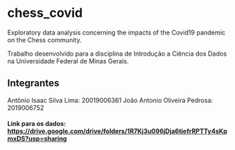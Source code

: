# chess_covid
Exploratory data analysis concerning the impacts of the Covid19 pandemic on the Chess community.

Trabalho desenvolvido para a disciplina de Introdução a Ciência dos Dados na Universidade Federal de Minas Gerais.

## Integrantes

Antônio Isaac Silva Lima: 20019006361
João Antonio Oliveira Pedrosa: 2019006752

#### Link para os dados: https://drive.google.com/drive/folders/1R7Kj3u096jDja6tiefrRPTTy4sKpmxDS?usp=sharing
